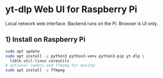 # yt-dlp Web UI for Raspberry Pi

Local network web interface. Backend runs on the Pi. Browser is UI only.

## 1) Install on Raspberry Pi

```bash
sudo apt update
sudo apt install -y python3 python3-venv python3-pip yt-dlp \
  lsblk util-linux coreutils
# optional codecs and ffmpeg for muxing:
sudo apt install -y ffmpeg